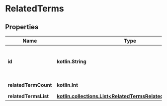 
# RelatedTerms

## Properties
Name | Type | Description | Notes
------------ | ------------- | ------------- | -------------
**id** | **kotlin.String** | First input term. For example, if you pass \&quot;?terms&#x3D;clothes,workout\&quot;, then id will be \&quot;clothes\&quot; |  [optional]
**relatedTermCount** | **kotlin.Int** | Total number of related terms returned |  [optional]
**relatedTermsList** | [**kotlin.collections.List&lt;RelatedTermsRelatedTermsListInner&gt;**](RelatedTermsRelatedTermsListInner.md) | The id of the advertiser. |  [optional]



